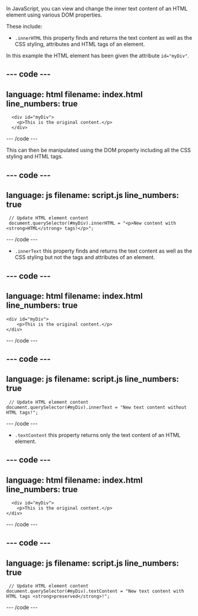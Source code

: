 In JavaScript, you can view and change the inner text content of an HTML element using various DOM properties.

These include:
+ `.innerHTML` this property finds and returns the text content as well as the CSS styling, attributes and HTML tags of an element.

In this example the HTML element has been given the attribute `id="myDiv"`.

--- code ---
---
language: html
filename: index.html
line_numbers: true
---

      <div id="myDiv">
        <p>This is the original content.</p>
      </div>

--- /code ---

This can then be manipulated using the DOM property including all the CSS styling and HTML tags.

--- code ---
---
language: js
filename: script.js
line_numbers: true
---
     
     // Update HTML element content 
     document.querySelector(#myDiv).innerHTML = "<p>New content with <strong>HTML</strong> tags!</p>";
    
--- /code ---

+ `.innerText` this property finds and returns the text content as well as the CSS styling but not the tags and attributes of an element.

--- code ---
---
language: html
filename: index.html
line_numbers: true
---

    <div id="myDiv">
        <p>This is the original content.</p>
    </div>

--- /code ---

--- code ---
---
language: js
filename: script.js
line_numbers: true
---
     
     // Update HTML element content
    document.querySelector(#myDiv).innerText = "New text content without HTML tags!";
    
--- /code ---

+ `.textContent` this property returns only the text content of an HTML element.

--- code ---
---
language: html
filename: index.html
line_numbers: true
---

      <div id="myDiv">
        <p>This is the original content.</p>
    </div>

--- /code ---

--- code ---
---
language: js
filename: script.js
line_numbers: true
---
     
     // Update HTML element content
    document.querySelector(#myDiv).textContent = "New text content with HTML tags <strong>preserved</strong>!";
    
--- /code ---
